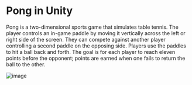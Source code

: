 # Pong in Unity

<p>
Pong is a two-dimensional sports game that simulates table tennis. The player controls an in-game paddle by moving it vertically across the left or right side of the screen. They can compete against another player controlling a second paddle on the opposing side. Players use the paddles to hit a ball back and forth. The goal is for each player to reach eleven points before the opponent; points are earned when one fails to return the ball to the other.
</p>

![image](https://user-images.githubusercontent.com/71327414/159938111-17dc815a-457d-4f83-be95-89751c75b54b.png)
